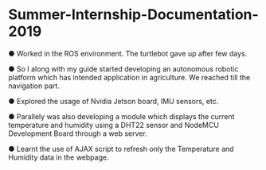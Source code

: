 # Summer-Internship-Documentation-2019

● Worked in the ROS environment. The turtlebot gave up after few days.


● So I along with my guide started developing an autonomous robotic platform which has intended application in agriculture. We reached till the navigation part. 


● Explored the usage of Nvidia Jetson board, IMU sensors, etc.


● Parallely was also developing a module which displays the current temperature and humidity using a DHT22 sensor and NodeMCU Development Board through a web server.


● Learnt the use of AJAX script to refresh only the Temperature and Humidity data in the webpage.
